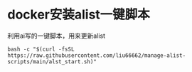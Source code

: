﻿# docker安装alist一键脚本
利用ai写的一键脚本，用来更新alist  
```
bash -c "$(curl -fsSL https://raw.githubusercontent.com/liu66662/manage-alist-scripts/main/alst_start.sh)"
```

